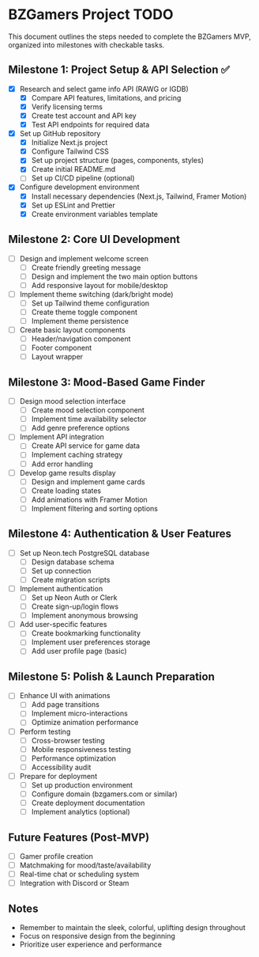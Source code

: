# BZGamers Project TODO

This document outlines the steps needed to complete the BZGamers MVP, organized into milestones with checkable tasks.

## Milestone 1: Project Setup & API Selection ✅
- [x] Research and select game info API (RAWG or IGDB)
  - [x] Compare API features, limitations, and pricing
  - [x] Verify licensing terms
  - [x] Create test account and API key
  - [x] Test API endpoints for required data
- [x] Set up GitHub repository
  - [x] Initialize Next.js project
  - [x] Configure Tailwind CSS
  - [x] Set up project structure (pages, components, styles)
  - [x] Create initial README.md
  - [ ] Set up CI/CD pipeline (optional)
- [x] Configure development environment
  - [x] Install necessary dependencies (Next.js, Tailwind, Framer Motion)
  - [x] Set up ESLint and Prettier
  - [x] Create environment variables template

## Milestone 2: Core UI Development
- [ ] Design and implement welcome screen
  - [ ] Create friendly greeting message
  - [ ] Design and implement the two main option buttons
  - [ ] Add responsive layout for mobile/desktop
- [ ] Implement theme switching (dark/bright mode)
  - [ ] Set up Tailwind theme configuration
  - [ ] Create theme toggle component
  - [ ] Implement theme persistence
- [ ] Create basic layout components
  - [ ] Header/navigation component
  - [ ] Footer component
  - [ ] Layout wrapper

## Milestone 3: Mood-Based Game Finder
- [ ] Design mood selection interface
  - [ ] Create mood selection component
  - [ ] Implement time availability selector
  - [ ] Add genre preference options
- [ ] Implement API integration
  - [ ] Create API service for game data
  - [ ] Implement caching strategy
  - [ ] Add error handling
- [ ] Develop game results display
  - [ ] Design and implement game cards
  - [ ] Create loading states
  - [ ] Add animations with Framer Motion
  - [ ] Implement filtering and sorting options

## Milestone 4: Authentication & User Features
- [ ] Set up Neon.tech PostgreSQL database
  - [ ] Design database schema
  - [ ] Set up connection
  - [ ] Create migration scripts
- [ ] Implement authentication
  - [ ] Set up Neon Auth or Clerk
  - [ ] Create sign-up/login flows
  - [ ] Implement anonymous browsing
- [ ] Add user-specific features
  - [ ] Create bookmarking functionality
  - [ ] Implement user preferences storage
  - [ ] Add user profile page (basic)

## Milestone 5: Polish & Launch Preparation
- [ ] Enhance UI with animations
  - [ ] Add page transitions
  - [ ] Implement micro-interactions
  - [ ] Optimize animation performance
- [ ] Perform testing
  - [ ] Cross-browser testing
  - [ ] Mobile responsiveness testing
  - [ ] Performance optimization
  - [ ] Accessibility audit
- [ ] Prepare for deployment
  - [ ] Set up production environment
  - [ ] Configure domain (bzgamers.com or similar)
  - [ ] Create deployment documentation
  - [ ] Implement analytics (optional)

## Future Features (Post-MVP)
- [ ] Gamer profile creation
- [ ] Matchmaking for mood/taste/availability
- [ ] Real-time chat or scheduling system
- [ ] Integration with Discord or Steam

## Notes
- Remember to maintain the sleek, colorful, uplifting design throughout
- Focus on responsive design from the beginning
- Prioritize user experience and performance
